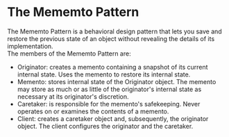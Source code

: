 # The Mememto Pattern
The Mememto Pattern is a behavioral design pattern that lets you save and restore the previous state of an object without revealing the details of its implementation.  
The members of the Mememto Pattern are:
- Originator: creates a memento containing a snapshot of its current internal state. Uses the memento to restore its internal state.
- Memento: stores internal state of the Originator object. The memento may store as much or as little of the originator's internal state as necessary at its originator's discretion.
- Caretaker: is responsible for the memento's safekeeping. Never operates on or examines the contents of a memento.
- Client: creates a caretaker object and, subsequently, the originator object. The client configures the originator and the caretaker.